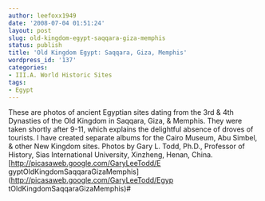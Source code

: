 ```yaml
---
author: leefoxx1949
date: '2008-07-04 01:51:24'
layout: post
slug: old-kingdom-egypt-saqqara-giza-memphis
status: publish
title: 'Old Kingdom Egypt: Saqqara, Giza, Memphis'
wordpress_id: '137'
categories:
- III.A. World Historic Sites
tags:
- Egypt
---
```


These are photos of ancient Egyptian sites dating from the 3rd & 4th Dynasties
of the Old Kingdom in Saqqara, Giza, & Memphis. They were taken shortly after
9-11, which explains the delightful absence of droves of tourists. I have
created separate albums for the Cairo Museum, Abu Simbel, & other New Kingdom
sites. Photos by Gary L. Todd, Ph.D., Professor of History, Sias International
University, Xinzheng, Henan, China. [http://picasaweb.google.com/GaryLeeTodd/E
gyptOldKingdomSaqqaraGizaMemphis](http://picasaweb.google.com/GaryLeeTodd/Egyp
tOldKingdomSaqqaraGizaMemphis)#

